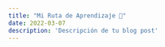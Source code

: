 ```yaml
---
title: "Mi Ruta de Aprendizaje 🏁"
date: 2022-03-07
description: 'Descripción de tu blog post'
---
```


